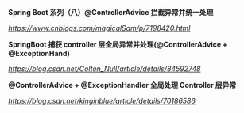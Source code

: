 **Spring Boot 系列（八）@ControllerAdvice 拦截异常并统一处理**

*https://www.cnblogs.com/magicalSam/p/7198420.html*



**SpringBoot 捕获 controller 层全局异常并处理(@ControllerAdvice + @ExceptionHand)**

*https://blog.csdn.net/Colton_Null/article/details/84592748*



**@ControllerAdvice + @ExceptionHandler 全局处理 Controller 层异常**

*https://blog.csdn.net/kinginblue/article/details/70186586*

